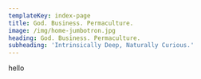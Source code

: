 ```yaml
---
templateKey: index-page
title: God. Business. Permaculture.
image: /img/home-jumbotron.jpg
heading: God. Business. Permaculture.
subheading: 'Intrinsically Deep, Naturally Curious.'
---
```

hello
